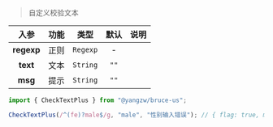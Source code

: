 > 自定义校验文本

入参|功能|类型|默认|说明
:-:|:-:|:-:|:-:|-
**regexp**|正则|`Regexp`|-
**text**|文本|`String`|`""`
**msg**|提示|`String`|`""`

```js
import { CheckTextPlus } from "@yangzw/bruce-us";

CheckTextPlus(/^(fe)?male$/g, "male", "性别输入错误"); // { flag: true, msg: "" }
```